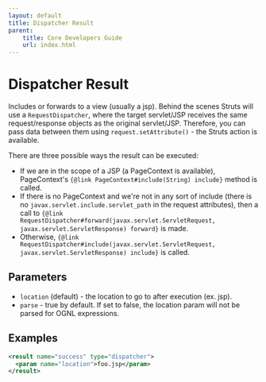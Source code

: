 ```yaml
---
layout: default
title: Dispatcher Result
parent:
    title: Core Developers Guide
    url: index.html
---
```


# Dispatcher Result

Includes or forwards to a view (usually a jsp). Behind the scenes Struts will use a `RequestDispatcher`, where 
the target servlet/JSP receives the same request/response objects as the original servlet/JSP. Therefore, you can pass 
data between them using `request.setAttribute()` - the Struts action is available.

There are three possible ways the result can be executed:

- If we are in the scope of a JSP (a PageContext is available), PageContext's `{@link PageContext#include(String) include}` 
  method is called.
- If there is no PageContext and we're not in any sort of include (there is no `javax.servlet.include.servlet_path` 
  in the request attributes), then a call to `{@link RequestDispatcher#forward(javax.servlet.ServletRequest, javax.servlet.ServletResponse) forward}` 
  is made.
- Otherwise, `{@link RequestDispatcher#include(javax.servlet.ServletRequest, javax.servlet.ServletResponse) include}` 
  is called.

## Parameters

- `location` (default) - the location to go to after execution (ex. jsp).
- `parse` - true by default. If set to false, the location param will not be parsed for OGNL expressions.

## Examples

```xml
<result name="success" type="dispatcher">
  <param name="location">foo.jsp</param>
</result>
```
